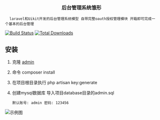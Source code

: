 <h3 align="center">后台管理系统雏形</h3>

      laravel和Uikit开发的后台管理系统模型 自带完整oauth授权管理模块 开箱即可完成一个基本的后台管理
   
<p align="left">
<a href="https://laravel.com"><img src="https://img.shields.io/badge/laravel-https%3A%2F%2Flaravel.com%2F-red.svg" alt="Build Status"></a>
<a href="https://getuikit.com"><img src="https://img.shields.io/badge/UIkit-https%3A%2F%2Fgetuikit.com%2F-blue.svg" alt="Total Downloads"></a>
      
## 安装
1. 克隆 [admin](https://github.com/ydtg1993/admin.git)
2. 命令 composer install
3. 在项目根目录执行 php artisan key:generate
3. 创建mysql数据库 导入项目database目录的admin.sql 

   `默认账号: admin 密码: 123456`
   
![示例图](https://github.com/ydtg1993/admin/blob/master/public/img/example.PNG)   
